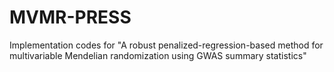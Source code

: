# MVMR-PRESS
Implementation codes for "A robust penalized-regression-based method for multivariable Mendelian randomization using GWAS summary statistics"
